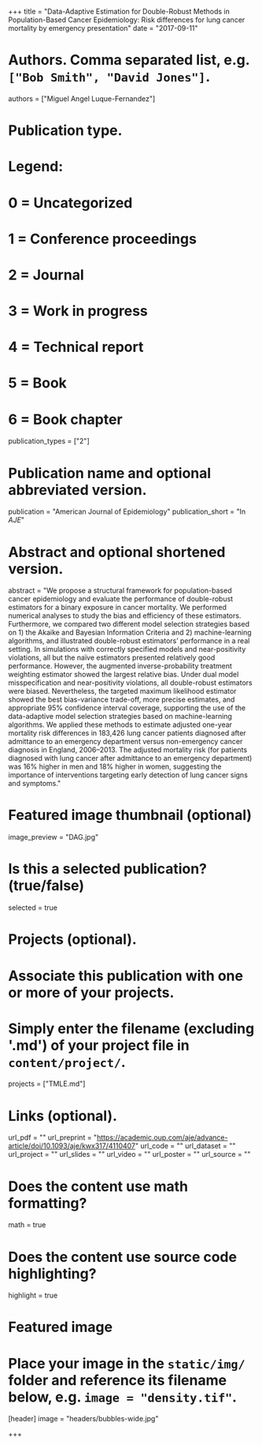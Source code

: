 +++
title = "Data-Adaptive Estimation for Double-Robust Methods in Population-Based Cancer Epidemiology: Risk differences for lung cancer mortality by emergency presentation"
date = "2017-09-11"

# Authors. Comma separated list, e.g. `["Bob Smith", "David Jones"]`.
authors = ["Miguel Angel Luque-Fernandez"]

# Publication type.
# Legend:
# 0 = Uncategorized
# 1 = Conference proceedings
# 2 = Journal
# 3 = Work in progress
# 4 = Technical report
# 5 = Book
# 6 = Book chapter
publication_types = ["2"]

# Publication name and optional abbreviated version.
publication = "American Journal of Epidemiology"
publication_short = "In *AJE*"

# Abstract and optional shortened version.
abstract = "We propose a structural framework for population-based cancer epidemiology and evaluate the performance of double-robust estimators for a binary exposure in cancer mortality. We performed numerical analyses to study the bias and efficiency of these estimators. Furthermore, we compared two different model selection strategies based on 1) the Akaike and Bayesian Information Criteria and 2) machine-learning algorithms, and illustrated double-robust estimators’ performance in a real setting. In simulations with correctly specified models and near-positivity violations, all but the naïve estimators presented relatively good performance. However, the augmented inverse-probability treatment weighting estimator showed the largest relative bias. Under dual model misspecification and near-positivity violations, all double-robust estimators were biased. Nevertheless, the targeted maximum likelihood estimator showed the best bias-variance trade-off, more precise estimates, and appropriate 95% confidence interval coverage, supporting the use of the data-adaptive model selection strategies based on machine-learning algorithms. We applied these methods to estimate adjusted one-year mortality risk differences in 183,426 lung cancer patients diagnosed after admittance to an emergency department versus non-emergency cancer diagnosis in England, 2006–2013. The adjusted mortality risk (for patients diagnosed with lung cancer after admittance to an emergency department) was 16% higher in men and 18% higher in women, suggesting the importance of interventions targeting early detection of lung cancer signs and symptoms."

# Featured image thumbnail (optional)
image_preview = "DAG.jpg"

# Is this a selected publication? (true/false)
selected = true

# Projects (optional).
#   Associate this publication with one or more of your projects.
#   Simply enter the filename (excluding '.md') of your project file in `content/project/`.
 projects = ["TMLE.md"]

# Links (optional).
url_pdf = ""
url_preprint = "https://academic.oup.com/aje/advance-article/doi/10.1093/aje/kwx317/4110407"
url_code = ""
url_dataset = ""
url_project = ""
url_slides = ""
url_video = ""
url_poster = ""
url_source = ""

# Does the content use math formatting?
math = true

# Does the content use source code highlighting?
highlight = true

# Featured image
# Place your image in the `static/img/` folder and reference its filename below, e.g. `image = "density.tif"`.
[header]
image = "headers/bubbles-wide.jpg"

+++

